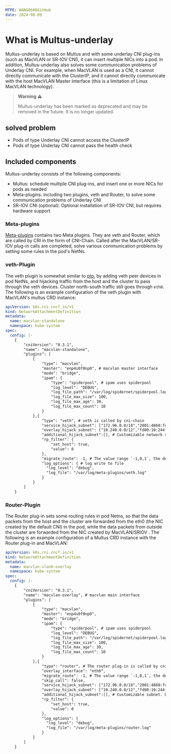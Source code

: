 ```yaml
---
MTPE: WANG0608GitHub
date: 2024-08-09
---
```


# What is Multus-underlay

Multus-underlay is based on Multus and with some underlay CNI plug-ins (such as MacVLAN or SR-IOV CNI),
it can insert multiple NICs into a pod.
In addition, Multus-underlay also solves some communication problems of Underlay CNI.
For example, when MacVLAN is used as a CNI, it cannot directly communicate with the ClusterIP,
and it cannot directly communicate with the host MacVLAN Master interface (this is a limitation of Linux MacVLAN technology).

> **Warning ⚠️**
>
> Multus-underlay has been marked as deprecated and may be removed in the future. It is no longer updated.

## solved problem

- Pods of type Underlay CNI cannot access the ClusterIP
- Pods of type Underlay CNI cannot pass the health check

## Included components

Multus-underlay consists of the following components:

- Multus: schedule multiple CNI plug-ins, and insert one or more NICs for pods as needed
- Meta-plugins: including two plugins, veth and Router, to solve some communication problems of Underlay CNI
- SR-IOV CNI (optional): Optional installation of SR-IOV CNI, but requires hardware support

### Meta-plugins

[Meta-plugins](https://github.com/spidernet-io/cni-plugins) contains two Meta plugins.
They are veth and Router, which are called by CRI in the form of CNI-Chain. Called after the
MacVLAN/SR-IOV plug-in calls are completed,
solve various communication problems by setting some rules in the pod's NetNs.

### veth-Plugin

The veth plugin is somewhat similar to [ptp](https://github.com/containernetworking/plugins/tree/main/plugins/main/ptp),
by adding veth peer devices in pod NetNs, and hijacking traffic from the host and the cluster to pass through the veth devices.
Cluster north-south traffic still goes through `eth0`. The following is an example configuration
of the veth plugin with MacVLAN's multus CRD instance:

```yaml
apiVersion: k8s.cni.cncf.io/v1
kind: NetworkAttachmentDefinition
metadata:
  name: macvlan-standalone
  namespace: kube-system
spec:
  config: |-
    {
        "cniVersion": "0.3.1",
        "name": "macvlan-standalone",
        "plugins": [
            {
                "type": "macvlan",
                "master": "enp4s0f0np0", # macvlan master interface
                "mode": "bridge",
                "ipam": {
                    "type": "spiderpool", # ipam uses spiderpool
                    "log_level": "DEBUG",
                    "log_file_path": "/var/log/spidernet/spiderpool.log",
                    "log_file_max_size": 100,
                    "log_file_max_age": 30,
                    "log_file_max_count": 10
                }
            },{
                "type": "veth", # veth is called by cni-chain
                "service_hijack_subnet": ["172.96.0.0/18","2001:4860:fd00::/108"], # The network segment of the cluster service, including IPv4 and IPv6
                "overlay_hijack_subnet": ["10.240.0.0/12","fd00:10:244::/96"], # collection of network segments for cluster pods
                "additional_hijack_subnet":[], # Customizable network segment, the data packets accessing the network segment of this collection will be sent from the veth device to the host first, and then forwarded by the host.
                "rp_filter": {
                    "set_host": true,
                    "value": 0
                },
                "migrate_route": -1, # The value range `-1,0,1`, the default is -1, indicating whether to move the default route of the newly added network card to a new route table. -1 means automatic migration by network card name (eth0 < net1 < net2), 0 means no migration, -1 means forced migration.
                "log_options": { # log write to file
                  "log_level": "debug",
                  "log_file": "/var/log/meta-plugins/veth.log"
                }
            }
        ]
    }
```

### Router-Plugin

The Router plug-in sets some routing rules in pod Netns, so that the data packets from the host and
the cluster are forwarded from the eth0 (the NIC created by the default CNI) in the pod, while the data packets
from outside the cluster are forwarded from the NIC created by MacVLAN/SRIOV .
The following is an example configuration of a Multus CRD instance with the Router plug-in and MacVLAN:

```yaml
apiVersion: k8s.cni.cncf.io/v1
kind: NetworkAttachmentDefinition
metadata:
  name: macvlan-vlan0-overlay
  namespace: kube-system
spec:
  config: |-
    {
        "cniVersion": "0.3.1",
        "name": "macvlan-overlay", # macvlan main interface
        "plugins": [
            {
                "type": "macvlan",
                "master": "enp4s0f0np0",
                "mode": "bridge",
                "ipam": {
                    "type": "spiderpool", # ipam uses spiderpool
                    "log_level": "DEBUG",
                    "log_file_path": "/var/log/spidernet/spiderpool.log",
                    "log_file_max_size": 100,
                    "log_file_max_age": 30,
                    "log_file_max_count": 10
                }
            },{
                "type": "router", # The router plug-in is called by cni-chain
                "overlay_interface": "eth0",
                "migrate_route": -1, # The value range `-1,0,1`, the default is -1, indicating whether to move the default route of the newly added network card to a new route table. -1 means automatic migration by network card name (eth0 < net1 < net2), 0 means no migration, -1 means forced migration.
                "skip_call": false,
                "service_hijack_subnet": ["172.96.0.0/18","2001:4860:fd00::/108"], # The network segment of the cluster service, including IPv4 and IPv6
                "overlay_hijack_subnet": ["10.240.0.0/12","fd00:10:244::/96"], # collection of network segments for cluster pods
                "additional_hijack_subnet":[], # Customizable subnet. Data packets accessing the network segment of this collection will be sent from the eth0 device to the host first, and then forwarded by the host.
                "rp_filter": {
                    "set_host": true,
                    "value": 0
                },
                "log_options": {
                  "log_level": "debug",
                  "log_file": "/var/log/meta-plugins/router.log"
                }
            }
        ]
    }
```
